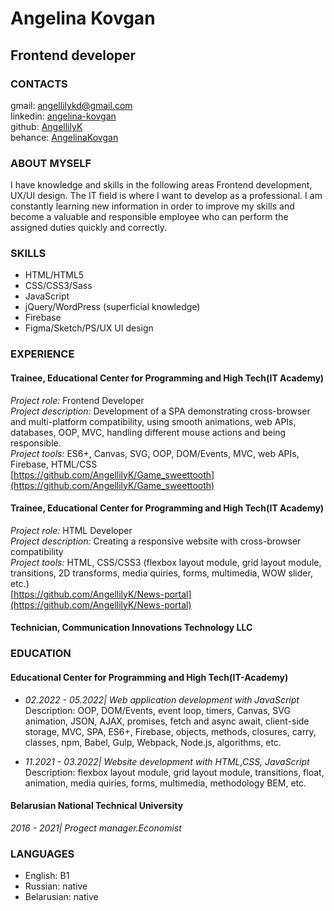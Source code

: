# Angelina Kovgan
## Frontend developer
### CONTACTS
gmail: angellilykd@gmail.com  
linkedin: [angelina-kovgan](https://www.linkedin.com/in/angelina-kovgan)  
github: [AngellilyK](https://github.com/AngellilyK)  
behance: [AngelinaKovgan](https://www.behance.net/angelinak5ce8a)  
### ABOUT MYSELF
I have knowledge and skills in the following areas Frontend development, UX/UI design. The IT field is where I want to develop as a professional. I am constantly learning new information in order to improve my skills and become a valuable and responsible employee who can perform the assigned duties quickly and correctly.
### SKILLS
* HTML/HTML5
* CSS/CSS3/Sass
* JavaScript
* jQuery/WordPress (superficial knowledge)
* Firebase
* Figma/Sketch/PS/UX UI design
### EXPERIENCE 
#### Trainee, Educational Center for Programming and High Tech(IT Academy)
_Project role:_ Frontend Developer   
_Project description:_ Development of a SPA demonstrating cross-browser and multi-platform compatibility, using smooth animations, web APIs, databases, OOP, MVC, handling different mouse actions and being responsible.   
_Project tools:_ ES6+, Canvas, SVG, OOP, DOM/Events, MVC, web APIs, Firebase, HTML/CSS   
[https://github.com/AngellilyK/Game_sweettooth](https://github.com/AngellilyK/Game_sweettooth)   
#### Trainee, Educational Center for Programming and High Tech(IT Academy)
_Project role:_ HTML Developer   
_Project description:_ Creating a responsive website with cross-browser compatibility   
_Project tools:_ HTML, CSS/CSS3 (flexbox layout module, grid layout module, transitions, 2D transforms, media quiries, forms, multimedia, WOW slider, etc.)   
[https://github.com/AngellilyK/News-portal](https://github.com/AngellilyK/News-portal)   
#### Technician, Communication Innovations Technology LLC
### EDUCATION
#### Educational Center for Programming and High Tech(IT-Academy)
* _02.2022 - 05.2022| Web application development with JavaScript_      
Description: OOP, DOM/Events, event loop, timers, Canvas, SVG animation, JSON, AJAX, promises, fetch and async await, client-side storage, MVC, SPA, ES6+, Firebase, objects, methods, closures, carry, classes, npm, Babel, Gulp, Webpack, Node.js, algorithms, etc.

* _11.2021 - 03.2022| Website development with HTML,CSS, JavaScript_    
Description: flexbox layout module, grid layout module, transitions, float, animation, media quiries, forms, multimedia, methodology BEM, etc.   
#### Belarusian National Technical University
_2016 - 2021| Progect manager.Economist_
### LANGUAGES
* English: B1   
* Russian: native   
* Belarusian: native   



